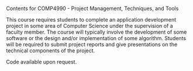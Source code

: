 Contents for COMP4990 - Project Management, Techniques, and Tools

This course requires students to complete an application development project in some area of Computer
Science under the supervision of a faculty member. The course will typically involve the development of
some software or the design and/or implementation of some algorithm. Students will be required to
submit project reports and give presentations on the technical components of the project.

Code available upon request.
